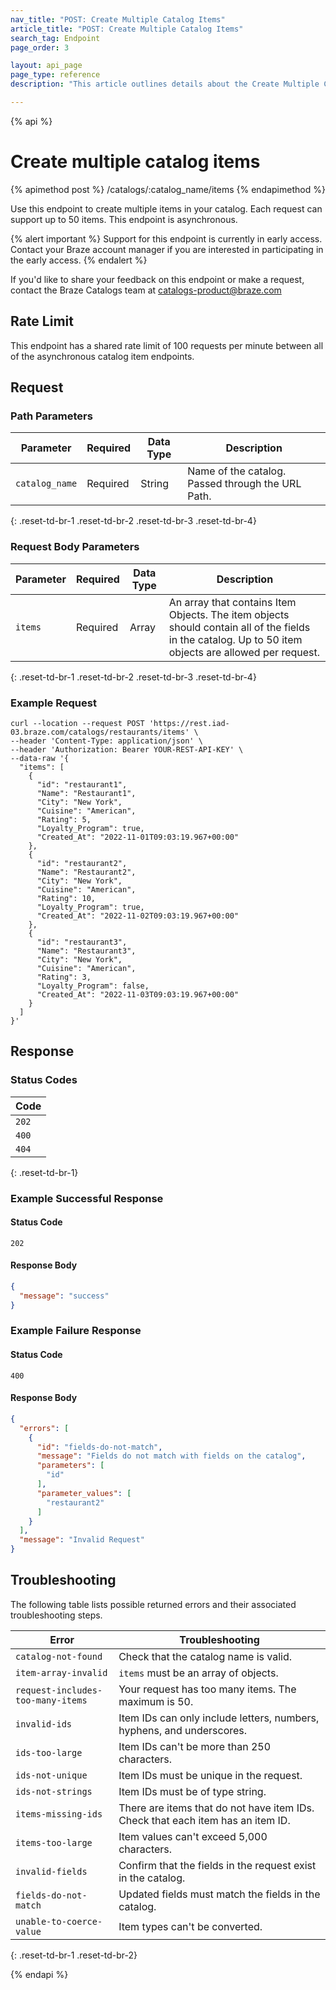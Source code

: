 ```yaml
---
nav_title: "POST: Create Multiple Catalog Items"
article_title: "POST: Create Multiple Catalog Items"
search_tag: Endpoint
page_order: 3

layout: api_page
page_type: reference
description: "This article outlines details about the Create Multiple Catalog Items Braze endpoint."

---
```

{% api %}
# Create multiple catalog items
{% apimethod post %}
/catalogs/:catalog_name/items
{% endapimethod %}

Use this endpoint to create multiple items in your catalog. Each request can support up to 50 items. This endpoint is asynchronous.

{% alert important %}
Support for this endpoint is currently in early access. Contact your Braze account manager if you are interested in participating in the early access.
{% endalert %}

If you'd like to share your feedback on this endpoint or make a request, contact the Braze Catalogs team at [catalogs-product@braze.com](mailto:catalogs-product@braze.com)

## Rate Limit

This endpoint has a shared rate limit of 100 requests per minute between all of the asynchronous catalog item endpoints.

## Request
### Path Parameters

| Parameter      | Required | Data Type | Description                                       |
|----------------|----------|-----------|---------------------------------------------------|
| `catalog_name` | Required | String    | Name of the catalog. Passed through the URL Path. |
{: .reset-td-br-1 .reset-td-br-2 .reset-td-br-3 .reset-td-br-4}

### Request Body Parameters

| Parameter | Required | Data Type | Description                                                                                                                                           |
|-----------|----------|-----------|-------------------------------------------------------------------------------------------------------------------------------------------------------|
| `items`   | Required | Array     | An array that contains Item Objects. The item objects should contain all of the fields in the catalog. Up to 50 item objects are allowed per request. |
{: .reset-td-br-1 .reset-td-br-2 .reset-td-br-3 .reset-td-br-4}

### Example Request

```
curl --location --request POST 'https://rest.iad-03.braze.com/catalogs/restaurants/items' \
--header 'Content-Type: application/json' \
--header 'Authorization: Bearer YOUR-REST-API-KEY' \
--data-raw '{
  "items": [
    {
      "id": "restaurant1",
      "Name": "Restaurant1",
      "City": "New York",
      "Cuisine": "American",
      "Rating": 5,
      "Loyalty_Program": true,
      "Created_At": "2022-11-01T09:03:19.967+00:00"
    },
    {
      "id": "restaurant2",
      "Name": "Restaurant2",
      "City": "New York",
      "Cuisine": "American",
      "Rating": 10,
      "Loyalty_Program": true,
      "Created_At": "2022-11-02T09:03:19.967+00:00"
    },
    {
      "id": "restaurant3",
      "Name": "Restaurant3",
      "City": "New York",
      "Cuisine": "American",
      "Rating": 3,
      "Loyalty_Program": false,
      "Created_At": "2022-11-03T09:03:19.967+00:00"
    }
  ]
}'
```

## Response
### Status Codes

| Code  |
|-------|
| `202` |
| `400` |
| `404` | 
{: .reset-td-br-1}

### Example Successful Response
#### Status Code 
`202`
#### Response Body

```json
{
  "message": "success"
}
```

### Example Failure Response
#### Status Code
`400`
#### Response Body

```json
{
  "errors": [
    {
      "id": "fields-do-not-match",
      "message": "Fields do not match with fields on the catalog",
      "parameters": [
        "id"
      ],
      "parameter_values": [
        "restaurant2"
      ]
    }
  ],
  "message": "Invalid Request"
}
```

## Troubleshooting

The following table lists possible returned errors and their associated troubleshooting steps.

| Error                             | Troubleshooting                                                                 |
|-----------------------------------|---------------------------------------------------------------------------------|
| `catalog-not-found`               | Check that the catalog name is valid.                                           |
| `item-array-invalid`              | `items` must be an array of objects.                                            |
| `request-includes-too-many-items` | Your request has too many items. The maximum is 50.                             |
| `invalid-ids`                     | Item IDs can only include letters, numbers, hyphens, and underscores.           |
| `ids-too-large`                   | Item IDs can't be more than 250 characters.                                     |
| `ids-not-unique`                  | Item IDs must be unique in the request.                                         |
| `ids-not-strings`                 | Item IDs must be of type string.                                                |
| `items-missing-ids`               | There are items that do not have item IDs. Check that each item has an item ID. |
| `items-too-large`                 | Item values can't exceed 5,000 characters.                                      |
| `invalid-fields`                  | Confirm that the fields in the request exist in the catalog.                    |
| `fields-do-not-match`             | Updated fields must match the fields in the catalog.                            |
| `unable-to-coerce-value`          | Item types can't be converted.                                                  |
{: .reset-td-br-1 .reset-td-br-2}

{% endapi %}